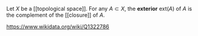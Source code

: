 Let $X$ be a [[topological space]]. For any $A\subset X$, the **exterior** $\text{ext}(A)$ of $A$ is the complement of the [[closure]] of $A$.

https://www.wikidata.org/wiki/Q1322786
